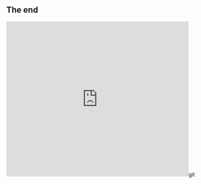 ##  The end

<iframe src="http://giphy.com/embed/Jf4FBs6JZhvKU?html5=true" width="480" height="407" frameBorder="0" webkitAllowFullScreen mozallowfullscreen allowFullScreen></iframe>git 
